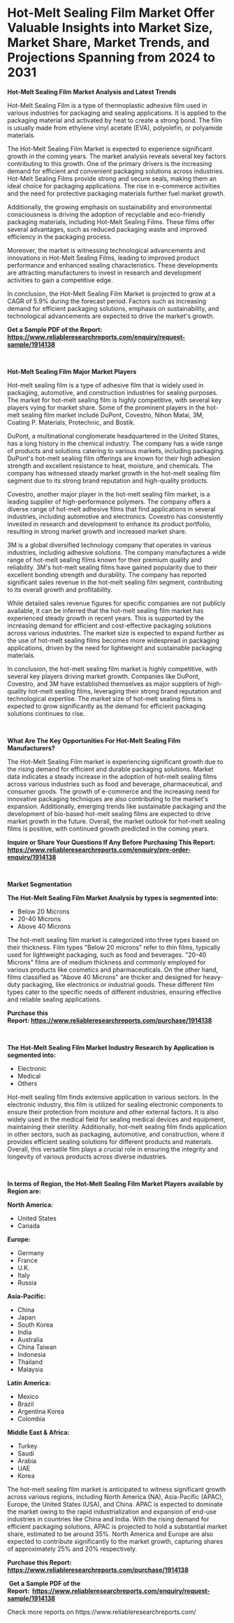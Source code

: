 <p><h1>Hot-Melt Sealing Film Market Offer Valuable Insights into Market Size, Market Share, Market Trends, and Projections Spanning from 2024 to 2031</h1></p><p><strong>Hot-Melt Sealing Film Market Analysis and Latest Trends</strong></p>
<p><p>Hot-Melt Sealing Film is a type of thermoplastic adhesive film used in various industries for packaging and sealing applications. It is applied to the packaging material and activated by heat to create a strong bond. The film is usually made from ethylene vinyl acetate (EVA), polyolefin, or polyamide materials.</p><p>The Hot-Melt Sealing Film Market is expected to experience significant growth in the coming years. The market analysis reveals several key factors contributing to this growth. One of the primary drivers is the increasing demand for efficient and convenient packaging solutions across industries. Hot-Melt Sealing Films provide strong and secure seals, making them an ideal choice for packaging applications. The rise in e-commerce activities and the need for protective packaging materials further fuel market growth.</p><p>Additionally, the growing emphasis on sustainability and environmental consciousness is driving the adoption of recyclable and eco-friendly packaging materials, including Hot-Melt Sealing Films. These films offer several advantages, such as reduced packaging waste and improved efficiency in the packaging process.</p><p>Moreover, the market is witnessing technological advancements and innovations in Hot-Melt Sealing Films, leading to improved product performance and enhanced sealing characteristics. These developments are attracting manufacturers to invest in research and development activities to gain a competitive edge.</p><p>In conclusion, the Hot-Melt Sealing Film Market is projected to grow at a CAGR of 5.9% during the forecast period. Factors such as increasing demand for efficient packaging solutions, emphasis on sustainability, and technological advancements are expected to drive the market's growth.</p></p>
<p><strong>Get a Sample PDF of the Report:&nbsp; <a href="https://www.reliableresearchreports.com/enquiry/request-sample/1914138">https://www.reliableresearchreports.com/enquiry/request-sample/1914138</a></strong></p>
<p>&nbsp;</p>
<p><strong>Hot-Melt Sealing Film Major Market Players</strong></p>
<p><p>Hot-melt sealing film is a type of adhesive film that is widely used in packaging, automotive, and construction industries for sealing purposes. The market for hot-melt sealing film is highly competitive, with several key players vying for market share. Some of the prominent players in the hot-melt sealing film market include DuPont, Covestro, Nihon Matai, 3M, Coating P. Materials, Protechnic, and Bostik.</p><p>DuPont, a multinational conglomerate headquartered in the United States, has a long history in the chemical industry. The company has a wide range of products and solutions catering to various markets, including packaging. DuPont's hot-melt sealing film offerings are known for their high adhesion strength and excellent resistance to heat, moisture, and chemicals. The company has witnessed steady market growth in the hot-melt sealing film segment due to its strong brand reputation and high-quality products.</p><p>Covestro, another major player in the hot-melt sealing film market, is a leading supplier of high-performance polymers. The company offers a diverse range of hot-melt adhesive films that find applications in several industries, including automotive and electronics. Covestro has consistently invested in research and development to enhance its product portfolio, resulting in strong market growth and increased market share.</p><p>3M is a global diversified technology company that operates in various industries, including adhesive solutions. The company manufactures a wide range of hot-melt sealing films known for their premium quality and reliability. 3M's hot-melt sealing films have gained popularity due to their excellent bonding strength and durability. The company has reported significant sales revenue in the hot-melt sealing film segment, contributing to its overall growth and profitability.</p><p>While detailed sales revenue figures for specific companies are not publicly available, it can be inferred that the hot-melt sealing film market has experienced steady growth in recent years. This is supported by the increasing demand for efficient and cost-effective packaging solutions across various industries. The market size is expected to expand further as the use of hot-melt sealing films becomes more widespread in packaging applications, driven by the need for lightweight and sustainable packaging materials.</p><p>In conclusion, the hot-melt sealing film market is highly competitive, with several key players driving market growth. Companies like DuPont, Covestro, and 3M have established themselves as major suppliers of high-quality hot-melt sealing films, leveraging their strong brand reputation and technological expertise. The market size of hot-melt sealing films is expected to grow significantly as the demand for efficient packaging solutions continues to rise.</p></p>
<p>&nbsp;</p>
<p><strong>What Are The Key Opportunities For Hot-Melt Sealing Film Manufacturers?</strong></p>
<p><p>The Hot-Melt Sealing Film market is experiencing significant growth due to the rising demand for efficient and durable packaging solutions. Market data indicates a steady increase in the adoption of hot-melt sealing films across various industries such as food and beverage, pharmaceutical, and consumer goods. The growth of e-commerce and the increasing need for innovative packaging techniques are also contributing to the market's expansion. Additionally, emerging trends like sustainable packaging and the development of bio-based hot-melt sealing films are expected to drive market growth in the future. Overall, the market outlook for hot-melt sealing films is positive, with continued growth predicted in the coming years.</p></p>
<p><strong>Inquire or Share Your Questions If Any Before Purchasing This Report: <a href="https://www.reliableresearchreports.com/enquiry/pre-order-enquiry/1914138">https://www.reliableresearchreports.com/enquiry/pre-order-enquiry/1914138</a></strong></p>
<p>&nbsp;</p>
<p><strong>Market Segmentation</strong></p>
<p><strong>The Hot-Melt Sealing Film Market Analysis by types is segmented into:</strong></p>
<p><ul><li>Below 20 Microns</li><li>20-40 Microns</li><li>Above 40 Microns</li></ul></p>
<p><p>The hot-melt sealing film market is categorized into three types based on their thickness. Film types "Below 20 microns" refer to thin films, typically used for lightweight packaging, such as food and beverages. "20-40 Microns" films are of medium thickness and commonly employed for various products like cosmetics and pharmaceuticals. On the other hand, films classified as "Above 40 Microns" are thicker and designed for heavy-duty packaging, like electronics or industrial goods. These different film types cater to the specific needs of different industries, ensuring effective and reliable sealing applications.</p></p>
<p><strong>Purchase this Report:&nbsp;<a href="https://www.reliableresearchreports.com/purchase/1914138">https://www.reliableresearchreports.com/purchase/1914138</a></strong></p>
<p>&nbsp;</p>
<p><strong>The Hot-Melt Sealing Film Market Industry Research by Application is segmented into:</strong></p>
<p><ul><li>Electronic</li><li>Medical</li><li>Others</li></ul></p>
<p><p>Hot-melt sealing film finds extensive application in various sectors. In the electronic industry, this film is utilized for sealing electronic components to ensure their protection from moisture and other external factors. It is also widely used in the medical field for sealing medical devices and equipment, maintaining their sterility. Additionally, hot-melt sealing film finds application in other sectors, such as packaging, automotive, and construction, where it provides efficient sealing solutions for different products and materials. Overall, this versatile film plays a crucial role in ensuring the integrity and longevity of various products across diverse industries.</p></p>
<p>&nbsp;</p>
<p><strong>In terms of Region, the Hot-Melt Sealing Film Market Players available by Region are:</strong></p>
<p>
    <p> <strong> North America: </strong>
        <ul>
            <li>United States</li>
            <li>Canada</li>
        </ul>
        </p> 
    <p> <strong> Europe: </strong>
        <ul>
            <li>Germany</li>
            <li>France</li>
            <li>U.K.</li>
            <li>Italy</li>
            <li>Russia</li>
        </ul>
        </p> 
    <p> <strong> Asia-Pacific: </strong>
        <ul>
            <li>China</li>
            <li>Japan</li>
            <li>South Korea</li>
            <li>India</li>
            <li>Australia</li>
            <li>China Taiwan</li>
            <li>Indonesia</li>
            <li>Thailand</li>
            <li>Malaysia</li>
        </ul>
        </p> 
    <p> <strong> Latin America: </strong>
        <ul>
            <li>Mexico</li>
            <li>Brazil</li>
            <li>Argentina Korea</li>
            <li>Colombia</li>
        </ul>
        </p> 
    <p> <strong> Middle East & Africa: </strong>
        <ul>
            <li>Turkey</li>
            <li>Saudi</li>
            <li>Arabia</li>
            <li>UAE</li>
            <li>Korea</li>
        </ul>
    </p>
    </p>
<p><p>The hot-melt sealing film market is anticipated to witness significant growth across various regions, including North America (NA), Asia-Pacific (APAC), Europe, the United States (USA), and China. APAC is expected to dominate the market owing to the rapid industrialization and expansion of end-use industries in countries like China and India. With the rising demand for efficient packaging solutions, APAC is projected to hold a substantial market share, estimated to be around 35%. North America and Europe are also expected to contribute significantly to the market growth, capturing shares of approximately 25% and 20% respectively.</p></p>
<p><strong>Purchase this Report: <a href="https://www.reliableresearchreports.com/purchase/1914138">https://www.reliableresearchreports.com/purchase/1914138</a></strong></p>
<p>&nbsp;<strong>Get a Sample PDF of the Report:&nbsp;&nbsp;<a href="https://www.reliableresearchreports.com/enquiry/request-sample/1914138">https://www.reliableresearchreports.com/enquiry/request-sample/1914138</a></strong></p>
<p><strong></strong></p>
<p>Check more reports on https://www.reliableresearchreports.com/</p>